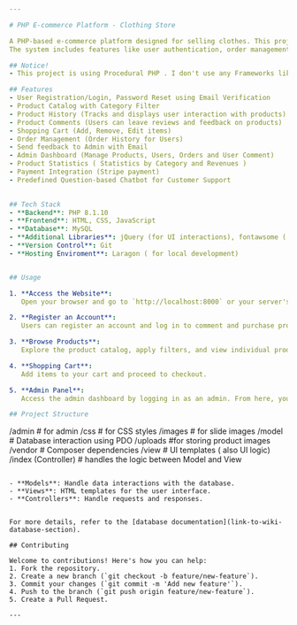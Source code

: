 ```yaml
---

# PHP E-commerce Platform - Clothing Store

A PHP-based e-commerce platform designed for selling clothes. This project provides a fully functional online store where users can browse products, add them to a shopping cart, place orders, and receive support via a question-based chatbot.
The system includes features like user authentication, order management, product history, product comments, and a fully functional admin panel to manage products, orders, and users.

## Notice!
- This project is using Procedural PHP . I don't use any Frameworks like Laravel or Symfony in here. 

## Features
- User Registration/Login, Password Reset using Email Verification
- Product Catalog with Category Filter
- Product History (Tracks and displays user interaction with products)
- Product Comments (Users can leave reviews and feedback on products)
- Shopping Cart (Add, Remove, Edit items)
- Order Management (Order History for Users)
- Send feedback to Admin with Email
- Admin Dashboard (Manage Products, Users, Orders and User Comment)
- Product Statistics ( Statistics by Category and Revenues )
- Payment Integration (Stripe payment)
- Predefined Question-based Chatbot for Customer Support

  
## Tech Stack
- **Backend**: PHP 8.1.10
- **Frontend**: HTML, CSS, JavaScript
- **Database**: MySQL
- **Additional Libraries**: jQuery (for UI interactions), fontawsome ( for using icon)
- **Version Control**: Git
- **Hosting Enviroment**: Laragon ( for local development)


## Usage

1. **Access the Website**:
   Open your browser and go to `http://localhost:8000` or your server's URL.

2. **Register an Account**:
   Users can register an account and log in to comment and purchase products.

3. **Browse Products**:
   Explore the product catalog, apply filters, and view individual product details.

4. **Shopping Cart**:
   Add items to your cart and proceed to checkout.

5. **Admin Panel**:
   Access the admin dashboard by logging in as an admin. From here, you can manage products, view orders, and update the user list.

## Project Structure
```
/admin           # for admin 
/css            # for CSS styles
/images      # for slide images
/model            # Database interaction using PDO
/uploads          #for storing product images
/vendor            # Composer dependencies
/view             # UI templates ( also UI logic)
/index (Controller)            # handles the logic between Model and View

```

- **Models**: Handle data interactions with the database.
- **Views**: HTML templates for the user interface.
- **Controllers**: Handle requests and responses.


For more details, refer to the [database documentation](link-to-wiki-database-section).

## Contributing

Welcome to contributions! Here's how you can help:
1. Fork the repository.
2. Create a new branch (`git checkout -b feature/new-feature`).
3. Commit your changes (`git commit -m 'Add new feature'`).
4. Push to the branch (`git push origin feature/new-feature`).
5. Create a Pull Request.

---
```


